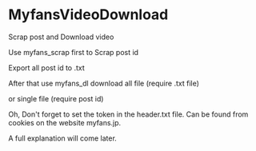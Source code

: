 # MyfansVideoDownload
Scrap post and Download video 

Use myfans_scrap first to Scrap post id

Export all post id to .txt

After that use myfans_dl download all file (require .txt file) 

or single file (require post id)

Oh, Don't forget to set the token in the header.txt file.
Can be found from cookies on the website myfans.jp.

A full explanation will come later.
